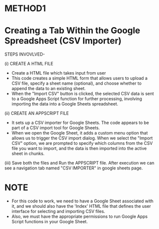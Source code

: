 # METHOD1 

# Creating a Tab Within the Google Spreadsheet (CSV Importer)

STEPS INVOVLVED-

(i) CREATE A HTML FILE
- Create a HTML file which takes input from user 
- This code creates a simple HTML form that allows users to upload a CSV file, specify a sheet name (optional), and choose whether to append the data to an existing sheet. 
- When the "Import CSV" button is clicked, the selected CSV data is sent to a Google Apps Script function for further processing, involving importing the data into a Google Sheets spreadsheet.

(ii) CREATE AN APPSCRIPT FILE 

-  It sets up a CSV importer for Google Sheets.
The code appears to be part of a CSV import tool for Google Sheets.
- When we open the Google Sheet, it adds a custom menu option that allows us to trigger the CSV import dialog. When we select the "Import CSV" option, we are prompted to specify which columns from the CSV file you want to import, and the data is then imported into the active sheet in chunks.

(iii) Save both the files and Run the APPSCRIPT file. After execution we can see a navigation tab named "CSV IMPORTER" in google sheets page.

# NOTE

- For this code to work, we need to have a Google Sheet associated with it, and we should also have the 'Index' HTML file that defines the user interface for selecting and importing CSV files. 
- Also, we must  have the appropriate permissions to run Google Apps Script functions in your Google Sheet.